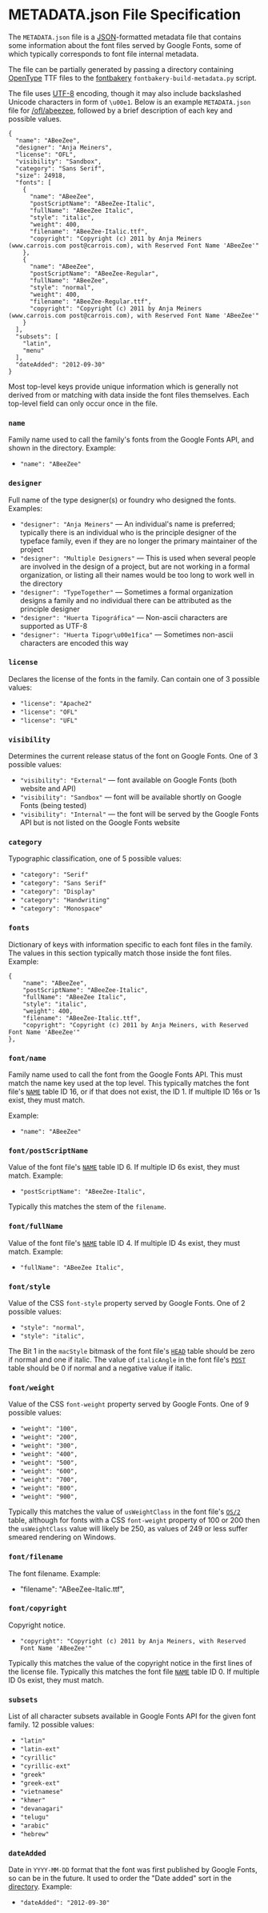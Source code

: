 # METADATA.json File Specification

The `METADATA.json` file is a [JSON](http://en.wikipedia.org/wiki/JSON)-formatted metadata file that contains some information about the font files served by Google Fonts, some of which typically corresponds to font file internal metadata.

The file can be partially generated by passing a directory containing [OpenType](https://www.microsoft.com/typography/otspec/) TTF files to the [fontbakery](https://github.com/googlefonts/fontbakery) `fontbakery-build-metadata.py` script.

The file uses [UTF-8](http://en.wikipedia.org/wiki/UTF-8) encoding, though it may also include backslashed Unicode characters in form of `\u00e1`. 
Below is an example `METADATA.json` file for [/ofl/abeezee](ofl/abeezee/METADATA.json), followed by a brief description of each key and possible values.

```
{
  "name": "ABeeZee",
  "designer": "Anja Meiners",
  "license": "OFL",
  "visibility": "Sandbox",
  "category": "Sans Serif",
  "size": 24918,
  "fonts": [
    {
      "name": "ABeeZee",
      "postScriptName": "ABeeZee-Italic",
      "fullName": "ABeeZee Italic",
      "style": "italic",
      "weight": 400,
      "filename": "ABeeZee-Italic.ttf",
      "copyright": "Copyright (c) 2011 by Anja Meiners (www.carrois.com post@carrois.com), with Reserved Font Name 'ABeeZee'"
    },
    {
      "name": "ABeeZee",
      "postScriptName": "ABeeZee-Regular",
      "fullName": "ABeeZee",
      "style": "normal",
      "weight": 400,
      "filename": "ABeeZee-Regular.ttf",
      "copyright": "Copyright (c) 2011 by Anja Meiners (www.carrois.com post@carrois.com), with Reserved Font Name 'ABeeZee'"
    }
  ],
  "subsets": [
    "latin",
    "menu"
  ],
  "dateAdded": "2012-09-30"
}
```

Most top-level keys provide unique information which is generally not derived from or matching with data inside the font files themselves.
Each top-level field can only occur once in the file.

### `name`

Family name used to call the family's fonts from the Google Fonts API, and shown in the directory. 
Example:

* `"name": "ABeeZee"`

### `designer`

Full name of the type designer(s) or foundry who designed the fonts. 
Examples:

* `"designer": "Anja Meiners"` — An individual's name is preferred; typically there is an individual who is the principle designer of the typeface family, even if they are no longer the primary maintainer of the project
* `"designer": "Multiple Designers"` — This is used when several people are involved in the design of a project, but are not working in a formal organization, or listing all their names would be too long to work well in the directory
* `"designer": "TypeTogether"` — Sometimes a formal organization designs a family and no individual there can be attributed as the principle designer
* `"designer": "Huerta Tipográfica"` — Non-ascii characters are supported as UTF-8
* `"designer": "Huerta Tipogr\u00e1fica"` — Sometimes non-ascii characters are encoded this way

### `license`

Declares the license of the fonts in the family. 
Can contain one of 3 possible values:

* `"license": "Apache2"`
* `"license": "OFL"`
* `"license": "UFL"`

### `visibility`

Determines the current release status of the font on Google Fonts. 
One of 3 possible values:

* `"visibility": "External"` — font available on Google Fonts (both website and API)
* `"visibility": "Sandbox"` — font will be available shortly on Google Fonts (being tested)
* `"visibility": "Internal"` — the font will be served by the Google Fonts API but is not listed on the Google Fonts website

### `category`

Typographic classification, one of 5 possible values:

* `"category": "Serif"`
* `"category": "Sans Serif"`
* `"category": "Display"`
* `"category": "Handwriting"`
* `"category": "Monospace"`

### `fonts`

Dictionary of keys with information specific to each font files in the family. 
The values in this section typically match those inside the font files.
Example:

```
{
	"name": "ABeeZee",
	"postScriptName": "ABeeZee-Italic",
	"fullName": "ABeeZee Italic",
	"style": "italic",
	"weight": 400,
	"filename": "ABeeZee-Italic.ttf",
	"copyright": "Copyright (c) 2011 by Anja Meiners, with Reserved Font Name 'ABeeZee'"
},
```

### `font/name`

Family name used to call the font from the Google Fonts API.
This must match the name key used at the top level.
This typically matches the font file's [`NAME`](https://www.microsoft.com/typography/otspec/name.htm) table ID 16, or if that does not exist, the ID 1.
If multiple ID 16s or 1s exist, they must match.

Example:

* `"name": "ABeeZee"`

### `font/postScriptName`

Value of the font file's [`NAME`](https://www.microsoft.com/typography/otspec/name.htm) table ID 6.
If multiple ID 6s exist, they must match.
Example:

* `"postScriptName": "ABeeZee-Italic",`

Typically this matches the stem of the `filename`.

### `font/fullName`

Value of the font file's [`NAME`](https://www.microsoft.com/typography/otspec/name.htm) table ID 4.
If multiple ID 4s exist, they must match.
Example:

* `"fullName": "ABeeZee Italic",`

### `font/style`

Value of the CSS `font-style` property served by Google Fonts. 
One of 2 possible values:

* `"style": "normal",`
* `"style": "italic",`

The Bit 1 in the `macStyle` bitmask of the font file's [`HEAD`](https://www.microsoft.com/typography/otspec/head.htm) table should be zero if normal and one if italic. 
The value of `italicAngle` in the font file's [`POST`](https://www.microsoft.com/typography/otspec/post.htm) table should be 0 if normal and a negative value if italic.

### `font/weight`

Value of the CSS `font-weight` property served by Google Fonts. 
One of 9 possible values:

* `"weight": "100",`
* `"weight": "200",`
* `"weight": "300",`
* `"weight": "400",`
* `"weight": "500",`
* `"weight": "600",`
* `"weight": "700",`
* `"weight": "800",`
* `"weight": "900",`

Typically this matches the value of `usWeightClass` in the font file's [`OS/2`](https://www.microsoft.com/typography/otspec/os2.htm) table, although for fonts with a CSS `font-weight` property of 100 or 200 then the `usWeightClass` value will likely be 250, as values of 249 or less suffer smeared rendering on Windows.

### `font/filename`

The font filename. 
Example:

* "filename": "ABeeZee-Italic.ttf",

### `font/copyright`

Copyright notice. 

* `"copyright": "Copyright (c) 2011 by Anja Meiners, with Reserved Font Name 'ABeeZee'"`

Typically this matches the value of the copyright notice in the first lines of the license file. 
Typically this matches the font file [`NAME`](https://www.microsoft.com/typography/otspec/name.htm) table ID 0.
If multiple ID 0s exist, they must match.


### `subsets`

List of all character subsets available in Google Fonts API for the given font family. 
12 possible values:

* `"latin"`
* `"latin-ext"`
* `"cyrillic"`
* `"cyrillic-ext"`
* `"greek"`
* `"greek-ext"`
* `"vietnamese"`
* `"khmer"`
* `"devanagari"`
* `"telugu"`
* `"arabic"`
* `"hebrew"`

### `dateAdded`

Date in `YYYY-MM-DD` format that the font was first published by Google Fonts, so can be in the future. 
It used to order the "Date added" sort in the [directory](http://www.google.com/fonts/). 
Example:

* `"dateAdded": "2012-09-30"`
